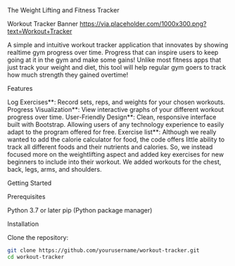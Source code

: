 The Weight Lifting and Fitness Tracker

Workout Tracker Banner https://via.placeholder.com/1000x300.png?text=Workout+Tracker

A simple and intuitive workout tracker application that innovates by showing realtime gym progress over time. Progress that can inspire users to keep going at it in the gym and make some gains! Unlike most fitness apps that just track your weight and diet, this tool will help regular gym goers to track how much strength they gained overtime!

Features

Log Exercises**: Record sets, reps, and weights for your chosen workouts. 
Progress Visualization**: View interactive graphs of your different workout progress over time. 
User-Friendly Design**: Clean, responsive interface built with Bootstrap. Allowing users of any technology experience to easily adapt to the program offered for free.
Exercise list**: Although we really wanted to add the calorie calculator for food, the code offers little ability to track all different foods and their nutrients and calories. So, we instead focused more on the weightlifting aspect and added key exercises for new beginners to include into their workout. We added workouts for the chest, back, legs, arms, and shoulders. 

Getting Started

Prerequisites

Python 3.7 or later
pip (Python package manager)

Installation

Clone the repository:
   ```bash
   git clone https://github.com/yourusername/workout-tracker.git
   cd workout-tracker
